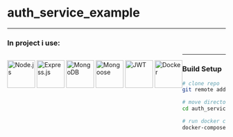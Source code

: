# auth_service_example

---

### In project i use:

<p style="float: left">
<img src="https://cdn.iconscout.com/icon/free/png-256/node-js-1174925.png" alt="Node.js" width="64" style="display: inline">
<img src="https://encrypted-tbn0.gstatic.com/images?q=tbn%3AANd9GcTHuh-8BFfWdwCgDF5a5vKQgAtsIf-bV435lA&usqp=CAU" alt="Express.js" width="64" style="display: inline">
<img src="https://mongodb-js.github.io/leaf/mongodb-leaf_256x256.png" alt="MongoDB" width="64" style="display: inline">
<img src="https://camo.githubusercontent.com/add74f91a2bcd7370ee73971140a75ad4136baf1/687474703a2f2f6d6f6e676f64622d746f6f6c732e636f6d2f696d672f6d6f6e676f6f73652e706e67" alt="Mongoose" width="64" style="display: inline">
<img src="https://d2eip9sf3oo6c2.cloudfront.net/tags/images/000/000/036/square_256/jwt.png" alt="JWT" width="64" style="display: inline">
<img src="https://cdn.iconscout.com/icon/free/png-256/docker-226091.png" alt="Docker" width="64" style="display: inline">
</p>

---

### Build Setup

```bash
# clone repo
git remote add origin https://github.com/sebastianluszczek/auth_service_example.git

# move directory
cd auth_service_example

# run docker compose
docker-compose up --build #--build only for first time run
```
